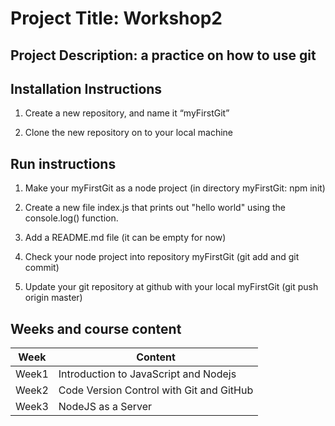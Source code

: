 # Project Title: Workshop2

## Project Description: a practice on how to use git

## Installation Instructions

1. Create a new repository, and name it “myFirstGit”

2. Clone the new repository on to your local machine

## Run instructions

1. Make your myFirstGit as a node project (in directory myFirstGit: npm init)

2. Create a new file index.js that prints out "hello world" using the console.log() function.

3. Add a README.md file (it can be empty for now)

4. Check your node project into repository myFirstGit (git add and git commit)

5. Update your git repository at github with your local myFirstGit (git push origin master)

## Weeks and course content

Week | Content
--------------- | --------------- 
Week1 | Introduction to JavaScript and Nodejs
Week2 | Code Version Control with Git and GitHub
Week3| NodeJS as a Server
